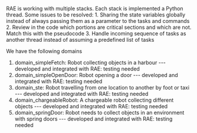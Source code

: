RAE is working with multiple stacks. Each stack is implemented a Python thread.
Some issues to be resolved:
    1. Sharing the state variables globally instead of always passing them as a parameter to the tasks and commands
    2. Review in the code which portions are critical sections and which are not. Match this with the pseudocode
    3. Handle incoming sequence of tasks as another thread instead of assuming a predefined list of tasks

We have the following domains

1. domain_simpleFetch: Robot collecting objects in a harbour
   --- developed and integrated with RAE: testing needed
2. domain_simpleOpenDoor: Robot opening a door
   --- developed and integrated with RAE: testing needed
3. domain_ste: Robot travelling from one location to another by foot or taxi
   --- developed and integrated with RAE: testing needed
4. domain_chargeableRobot: A chargeable robot collecting different objects
   --- developed and integrated with RAE: testing needed
5. domain_springDoor: Robot needs to collect objects in an environment with spring doors
   --- developed and integrated with RAE: testing needed

